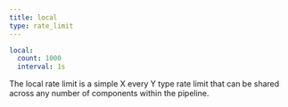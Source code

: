 ```yaml
---
title: local
type: rate_limit
---
```


```yaml
local:
  count: 1000
  interval: 1s
```

The local rate limit is a simple X every Y type rate limit that can be shared
across any number of components within the pipeline.


